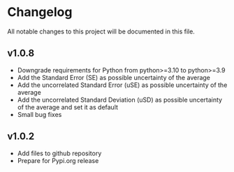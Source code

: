 # Changelog

All notable changes to this project will be documented in this file.

## v1.0.8

- Downgrade requirements for Python from python>=3.10 to python>=3.9
- Add the Standard Error (SE) as possible uncertainty of the average
- Add the uncorrelated Standard Error (uSE) as possible uncertainty of the average
- Add the uncorrelated Standard Deviation (uSD) as possible uncertainty of the average and set it as default
- Small bug fixes

## v1.0.2

- Add files to github repository
- Prepare for Pypi.org release
